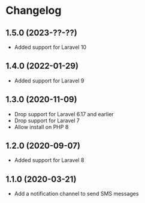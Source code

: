 # Changelog

## 1.5.0 (2023-??-??)

- Added support for Laravel 10

## 1.4.0 (2022-01-29)

- Added support for Laravel 9

## 1.3.0 (2020-11-09)

- Drop support for Laravel 6.17 and earlier
- Drop support for Laravel 7
- Allow install on PHP 8

## 1.2.0 (2020-09-07)

- Added support for Laravel 8

## 1.1.0 (2020-03-21)

- Add a notification channel to send SMS messages
